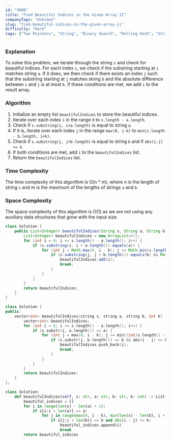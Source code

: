 ```yaml
---
id: "3008"
title: "Find Beautiful Indices in the Given Array II"
companyTags: "Unknown"
slug: "find-beautiful-indices-in-the-given-array-ii"
difficulty: "Hard"
tags: ["Two Pointers", "String", "Binary Search", "Rolling Hash", "String Matching", "Hash Function"]
---
```


### Explanation
To solve this problem, we iterate through the string `s` and check for beautiful indices. For each index `i`, we check if the substring starting at `i` matches string `a`. If it does, we then check if there exists an index `j` such that the substring starting at `j` matches string `b` and the absolute difference between `i` and `j` is at most `k`. If these conditions are met, we add `i` to the result array.

### Algorithm
1. Initialize an empty list `beautifulIndices` to store the beautiful indices.
2. Iterate over each index `i` in the range `0` to `s.length - a.length`.
3. Check if `s.substring(i, i+a.length)` is equal to string `a`.
4. If it is, iterate over each index `j` in the range `max(0, i-k)` to `min(s.length - b.length, i+k)`.
5. Check if `s.substring(j, j+b.length)` is equal to string `b` and if `abs(i-j) <= k`.
6. If both conditions are met, add `i` to the `beautifulIndices` list.
7. Return the `beautifulIndices` list.

### Time Complexity
The time complexity of this algorithm is O(n * m), where n is the length of string `s` and m is the maximum of the lengths of strings `a` and `b`.

### Space Complexity
The space complexity of this algorithm is O(1) as we are not using any auxiliary data structures that grow with the input size.
```java
class Solution {
    public List<Integer> beautifulIndices(String s, String a, String b, int k) {
        List<Integer> beautifulIndices = new ArrayList<>();
        for (int i = 0; i <= s.length() - a.length(); i++) {
            if (s.substring(i, i + a.length()).equals(a)) {
                for (int j = Math.max(0, i - k); j <= Math.min(s.length() - b.length(), i + k); j++) {
                    if (s.substring(j, j + b.length()).equals(b) && Math.abs(i - j) <= k) {
                        beautifulIndices.add(i);
                        break;
                    }
                }
            }
        }
        return beautifulIndices;
    }
}
```

```cpp
class Solution {
public:
    vector<int> beautifulIndices(string s, string a, string b, int k) {
        vector<int> beautifulIndices;
        for (int i = 0; i <= s.length() - a.length(); i++) {
            if (s.substr(i, a.length()) == a) {
                for (int j = max(0, i - k); j <= min((int)s.length() - b.length(), i + k); j++) {
                    if (s.substr(j, b.length()) == b && abs(i - j) <= k) {
                        beautifulIndices.push_back(i);
                        break;
                    }
                }
            }
        }
        return beautifulIndices;
    }
};
```

```python
class Solution:
    def beautifulIndices(self, s: str, a: str, b: str, k: int) -> List[int]:
        beautiful_indices = []
        for i in range(len(s) - len(a) + 1):
            if s[i:i + len(a)] == a:
                for j in range(max(0, i - k), min(len(s) - len(b), i + k) + 1):
                    if s[j:j + len(b)] == b and abs(i - j) <= k:
                        beautiful_indices.append(i)
                        break
        return beautiful_indices
```